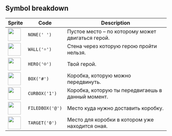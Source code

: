 <meta charset="UTF-8">

## Symbol breakdown
| Sprite | Code | Description |
| -------- | -------- | -------- |
|<img src="https://github.com/codenjoyme/codenjoy/raw/master/CodingDojo/games/puzzlebox/src/main/webapp/resources/puzzlebox/sprite/none.png" style="width:40px;" /> | `NONE(' ')` | Пустое место – по которому может двигаться герой. | 
|<img src="https://github.com/codenjoyme/codenjoy/raw/master/CodingDojo/games/puzzlebox/src/main/webapp/resources/puzzlebox/sprite/wall.png" style="width:40px;" /> | `WALL('☼')` | Стена через которую герою пройти нельзя. | 
|<img src="https://github.com/codenjoyme/codenjoy/raw/master/CodingDojo/games/puzzlebox/src/main/webapp/resources/puzzlebox/sprite/hero.png" style="width:40px;" /> | `HERO('☺')` | Твой герой. | 
|<img src="https://github.com/codenjoyme/codenjoy/raw/master/CodingDojo/games/puzzlebox/src/main/webapp/resources/puzzlebox/sprite/box.png" style="width:40px;" /> | `BOX('#')` | Коробка, которую можно передвинуть. | 
|<img src="https://github.com/codenjoyme/codenjoy/raw/master/CodingDojo/games/puzzlebox/src/main/webapp/resources/puzzlebox/sprite/curbox.png" style="width:40px;" /> | `CURBOX('1')` | Коробка, которую ты передвигаешь в данный момент. | 
|<img src="https://github.com/codenjoyme/codenjoy/raw/master/CodingDojo/games/puzzlebox/src/main/webapp/resources/puzzlebox/sprite/filedbox.png" style="width:40px;" /> | `FILEDBOX('@')` | Место куда нужно доставить коробку. | 
|<img src="https://github.com/codenjoyme/codenjoy/raw/master/CodingDojo/games/puzzlebox/src/main/webapp/resources/puzzlebox/sprite/target.png" style="width:40px;" /> | `TARGET('0')` | Место для коробки в котором уже находится оная. | 
